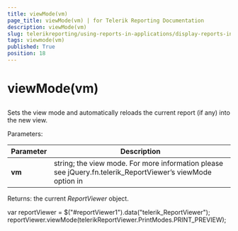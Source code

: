 ```yaml
---
title: viewMode(vm)
page_title: viewMode(vm) | for Telerik Reporting Documentation
description: viewMode(vm)
slug: telerikreporting/using-reports-in-applications/display-reports-in-applications/web-application/html5-report-viewer/api-reference/reportviewer/methods/viewmode(vm)
tags: viewmode(vm)
published: True
position: 18
---
```


# viewMode(vm)



## 

Sets the view mode and automatically reloads the current report (if any) into the new view.

Parameters:


| Parameter | Description |
| ------ | ------ |
| __vm__ |string; the view mode. For more information please see jQuery.fn.telerik_ReportViewer’s viewMode option in[](c578f366-93da-4dd1-8972-6efbc5a1790b#Options)|




Returns: the current *ReportViewer* object.
        

	
var reportViewer = $("#reportViewer1").data("telerik_ReportViewer");
reportViewer.viewMode(telerikReportViewer.PrintModes.PRINT_PREVIEW);
          


